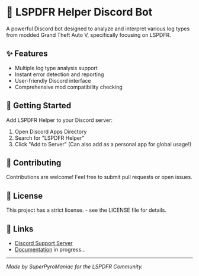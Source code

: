 # 🚓 LSPDFR Helper Discord Bot

A powerful Discord bot designed to analyze and interpret various log types from modded Grand Theft Auto V, specifically focusing on LSPDFR.

## ✨ Features

- Multiple log type analysis support
- Instant error detection and reporting
- User-friendly Discord interface
- Comprehensive mod compatibility checking

## 🚀 Getting Started

Add LSPDFR Helper to your Discord server:

1. Open Discord Apps Directory
2. Search for "LSPDFR Helper"
3. Click "Add to Server"
(Can also add as a personal app for global usage!)

## 🤝 Contributing

Contributions are welcome! Feel free to submit pull requests or open issues.

## 📝 License

This project has a strict license. - see the LICENSE file for details.

## 🔗 Links

- [Discord Support Server](https://dsc.pyrosfun.com/)
- [Documentation](https://dsc.pyrosfun.com/helper) in progress...

---

_Made by SuperPyroManiac for the LSPDFR Community._
